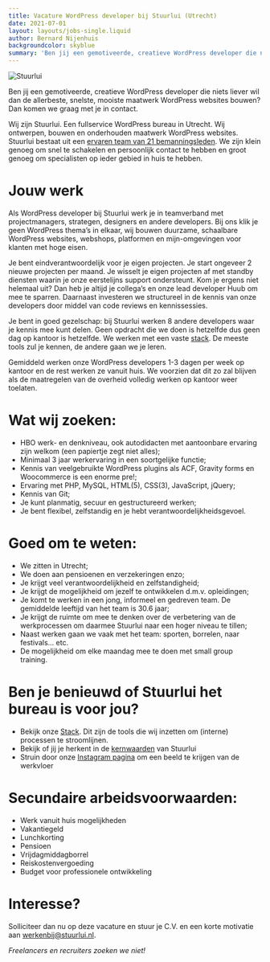 ```yaml
---
title: Vacature WordPress developer bij Stuurlui (Utrecht)
date: 2021-07-01
layout: layouts/jobs-single.liquid
author: Bernard Nijenhuis
backgroundcolor: skyblue
summary: 'Ben jij een gemotiveerde, creatieve WordPress developer die niets liever wil dan de allerbeste, snelste, mooiste maatwerk WordPress websites bouwen? Dan komen we graag met je in contact.'
---
```

![[Stuurlui](https://stuurlui.nl/)](/_img/werkgevers/stuurlui.png)

Ben jij een gemotiveerde, creatieve WordPress developer die niets liever wil dan de allerbeste, snelste, mooiste maatwerk WordPress websites bouwen? Dan komen we graag met je in contact.

Wij zijn Stuurlui. Een fullservice WordPress bureau in Utrecht. Wij ontwerpen, bouwen en onderhouden maatwerk WordPress websites. Stuurlui bestaat uit een [ervaren team van 21 bemanningsleden](https://stuurlui.nl/onze-bemanning/). We zijn klein genoeg om snel te schakelen en persoonlijk contact te hebben en groot genoeg om specialisten op ieder gebied in huis te hebben.

# Jouw werk

Als WordPress developer bij Stuurlui werk je in teamverband met projectmanagers, strategen, designers en andere developers. Bij ons klik je geen WordPress thema’s in elkaar, wij bouwen duurzame, schaalbare WordPress websites, webshops, platformen en mijn-omgevingen voor klanten met hoge eisen.

Je bent eindverantwoordelijk voor je eigen projecten. Je start ongeveer 2 nieuwe projecten per maand. Je wisselt je eigen projecten af met standby diensten waarin je onze eerstelijns support ondersteunt. Kom je ergens niet helemaal uit? Dan heb je altijd je collega’s en onze lead developer Huub om mee te sparren. Daarnaast investeren we structureel in de kennis van onze developers door middel van code reviews en kennissessies.

Je bent in goed gezelschap: bij Stuurlui werken 8 andere developers waar je kennis mee kunt delen. Geen opdracht die we doen is hetzelfde dus geen dag op kantoor is hetzelfde. We werken met een vaste [stack](https://stuurlui.nl/stack/). De meeste tools zul je kennen, de andere gaan we je leren.

Gemiddeld werken onze WordPress developers 1-3 dagen per week op kantoor en de rest werken ze vanuit huis. We voorzien dat dit zo zal blijven als de maatregelen van de overheid volledig werken op kantoor weer toelaten.

# Wat wij zoeken:

* HBO werk- en denkniveau, ook autodidacten met aantoonbare ervaring zijn welkom (een papiertje zegt niet alles);
* Minimaal 3 jaar werkervaring in een soortgelijke functie;
* Kennis van veelgebruikte WordPress plugins als ACF, Gravity forms en Woocommerce is een enorme pre!;
* Ervaring met PHP, MySQL, HTML(5), CSS(3), JavaScript, jQuery;
* Kennis van Git;
* Je kunt planmatig, secuur en gestructureerd werken;
* Je bent flexibel, zelfstandig en je hebt verantwoordelijkheidsgevoel.

# Goed om te weten:

* We zitten in Utrecht;
* We doen aan pensioenen en verzekeringen enzo;
* Je krijgt veel verantwoordelijkheid en zelfstandigheid;
* Je krijgt de mogelijkheid om jezelf te ontwikkelen d.m.v. opleidingen;
* Je komt te werken in een jong, informeel en gedreven team. De gemiddelde leeftijd van het team is 30.6 jaar;
* Je krijgt de ruimte om mee te denken over de verbetering van de werkprocessen om daarmee Stuurlui naar een hoger niveau te tillen;
* Naast werken gaan we vaak met het team: sporten, borrelen, naar festivals… etc.
* De mogelijkheid om elke maandag mee te doen met small group training.

# Ben je benieuwd of Stuurlui het bureau is voor jou?

* Bekijk onze [Stack](https://stuurlui.nl/over-ons/stack/). Dit zijn de tools die wij inzetten om (interne) processen te stroomlijnen.
* Bekijk of jij je herkent in de [kernwaarden](https://stuurlui.nl/kernwaarden-stuurlui-online-marketing/) van Stuurlui
* Struin door onze [Instagram pagina](https://www.instagram.com/stuurlui) om een beeld te krijgen van de werkvloer

# Secundaire arbeidsvoorwaarden:

* Werk vanuit huis mogelijkheden
* Vakantiegeld
* Lunchkorting
* Pensioen
* Vrijdagmiddagborrel
* Reiskostenvergoeding
* Budget voor professionele ontwikkeling

# Interesse?

Solliciteer dan nu op deze vacature en stuur je C.V. en een korte motivatie aan <werkenbij@stuurlui.nl>.

_Freelancers en recruiters zoeken we niet!_
